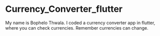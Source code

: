 # Currency_Converter_flutter
My name is Bophelo Thwala. I coded a currency converter app in flutter, where you can check currencies. Remember currencies can change.
